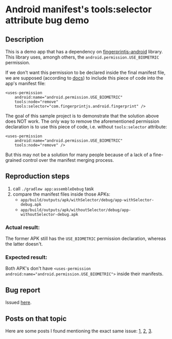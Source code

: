 # Android manifest's tools:selector attribute bug demo

## Description
This is a demo app that has a dependency on [fingerprintjs-android](https://github.com/fingerprintjs/fingerprintjs-android) library. This library uses, amongh others, the `android.permission.USE_BIOMETRIC` permission.

If we don't want this permission to be declared inside the final manifest file, we are supposed (according to [docs](https://developer.android.com/build/manage-manifests#marker_selector)) to include this piece of code into the app's manifest file:
```
<uses-permission
    android:name="android.permission.USE_BIOMETRIC"
    tools:node="remove"
    tools:selector="com.fingerprintjs.android.fingerprint" />
```

The goal of this sample project is to demonstrate that the solution above does NOT work.
The only way to remove the aforementioned permission declaration is to use this piece of code, i.e. without `tools:selector` attribute:
```
<uses-permission
    android:name="android.permission.USE_BIOMETRIC"
    tools:node="remove" />
```

But this may not be a solution for many people because of a lack of a fine-grained control over the manifest merging process.

## Reproduction steps
1. call `./gradlew app:assembleDebug` task
2. compare the manifest files inside those APKs:
    * `app/build/outputs/apk/withSelector/debug/app-withSelector-debug.apk`
    * `app/build/outputs/apk/withoutSelector/debug/app-withoutSelector-debug.apk`

### Actual result:
The former APK still has the `USE_BIOMETRIC` permission declaration, whereas the latter doesn't.

### Expected result:
Both APK's don't have `<uses-permission android:name="android.permission.USE_BIOMETRIC">` inside their manifests.

## Bug report

Issued [here](https://issuetracker.google.com/issues/335640701).

## Posts on that topic
Here are some posts I found mentioning the exact same issue: [1](https://stackoverflow.com/questions/29675423/is-gradle-toolsselector-for-permissions-works-ever), [2](https://stackoverflow.com/questions/27962789/android-gradle-manifest-merger-override-uses-permission-attribute-coming-from#comment45905521_27963177), [3](https://stackoverflow.com/questions/27962789/android-gradle-manifest-merger-override-uses-permission-attribute-coming-from#comment44320864_27963177).
